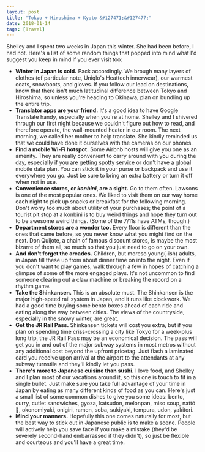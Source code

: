 ```yaml
---
layout: post
title: "Tokyo + Hiroshima + Kyoto &#127471;&#127477;"
date: 2018-01-14
tags: [Travel]
---
```


Shelley and I spent two weeks in Japan this winter. She had been before, I had
not. Here's a list of some random things that popped into mind what I'd suggest
you keep in mind if you ever visit too:

- **Winter in Japan is cold.** Pack accordingly. We brough many layers of
  clothes (of particular note, Uniqlo's Heattech innerwear), our warmest coats,
  snowboots, and gloves. If you follow our lead on destinations, know that
  there isn't much latitudinal difference between Tokyo and Hiroshima, so
  unless you're heading to Okinawa, plan on bundling up the entire trip.
- **Translator apps are your friend.** It's a good idea to have Google
  Translate handy, especially when you're at home. Shelley and I shivered
  through our first night because we couldn't figure out how to read, and
  therefore operate, the wall-mounted heater in our room. The next morning, we
  called her mother to help translate. She kindly reminded us that we could
  have done it ourselves with the cameras on our phones.
- **Find a mobile Wi-Fi hotspot.** Some Airbnb hosts will give you one as an
  amenity. They are really convenient to carry around with you during the day,
  especially if you are getting spotty service or don't have a global mobile
  data plan. You can stick it in your purse or backpack and use it everywhere
  you go. Just be sure to bring an extra battery or turn it off when not in
  use.
- **Convenience stores, or _konbini_, are a sight.** Go to them often. Lawsons
  is one of the most popular ones. We liked to visit them on our way home each
  night to pick up snacks or breakfast for the following morning. Don't worry
  too much about utility of your purchases; the point of a tourist pit stop at
  a konbini is to buy weird things and hope they turn out to be awesome weird
  things. (Some of the 7/11s have ATMs, though.)
- **Department stores are a wonder too.** Every floor is different than the
  ones that came before, so you never know what you might find on the next. Don
  Quijote, a chain of famous discount stores, is maybe the most bizarre of them
  all, so much so that you just need to go on your own.
- **And don't forget the arcades.** Children, but moreso young(-ish) adults, in
  Japan fill these up from about dinner time on into the night. Even if you
  don't want to play games, walk through a few in hopes of catching a glimpse
  of some of the more engaged plays. It's not uncommon to find someone clearing
  out a claw machine or breaking the record on a rhythm game.
- **Take the Shinkansen.** This is an absolute must. The Shinkansen is the
  major high-speed rail system in Japan, and it runs like clockwork. We had
  a good time buying some bento boxes ahead of each ride and eating along the
  way between cities. The views of the countryside, especially in the snowy
  winter, are great.
- **Get the JR Rail Pass.** Shinkansen tickets will cost you extra, but if you
  plan on spending time criss-crossing a city like Tokyo for a week-plus long
  trip, the JR Rail Pass may be an economical decision. The pass will get you
  in and out of the major subway systems in most metros without any additional
  cost beyond the upfront pricetag. Just flash a laminated card you receive
  upon arrival at the airport to the attendants at any subway turnstile and
  they'll kindly let you pass.
- **There's more to Japanese cuisine than sushi.** I love food, and Shelley and
  I plan most of our vacations around it, so this one is touch to fit in
  a single bullet. Just make sure you take full advantage of your time in Japan
  by eating as many different kinds of food as you can. Here's just a small
  list of some common dishes to give you some ideas: bento, curry, cutlet
  sandwiches, gyoza, katsudon, melonpan, miso soup, nattō &#x1f64a;,
  okonomiyaki, onigiri, ramen, soba, sukiyaki, tempura, udon, yakitori.
- **Mind your manners.** Hopefully this one comes naturally for most, but the
  best way to stick out in Japanese public is to make a scene. People will
  actively help you save face if you make a mistake (they'd be severely
  second-hand embarrassed if they didn't), so just be flexible and courteous
  and you'll have a great time.
